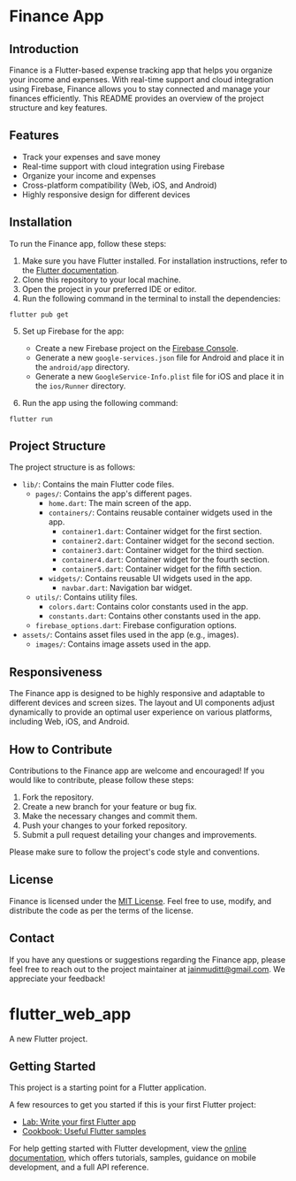 # Finance App

## Introduction

Finance is a Flutter-based expense tracking app that helps you organize your income and expenses. With real-time support and cloud integration using Firebase, Finance allows you to stay connected and manage your finances efficiently. This README provides an overview of the project structure and key features.

## Features

- Track your expenses and save money
- Real-time support with cloud integration using Firebase
- Organize your income and expenses
- Cross-platform compatibility (Web, iOS, and Android)
- Highly responsive design for different devices

## Installation

To run the Finance app, follow these steps:

1. Make sure you have Flutter installed. For installation instructions, refer to the [Flutter documentation](https://flutter.dev/docs/get-started/install).
2. Clone this repository to your local machine.
3. Open the project in your preferred IDE or editor.
4. Run the following command in the terminal to install the dependencies:

```shell
flutter pub get
```

5. Set up Firebase for the app:
   - Create a new Firebase project on the [Firebase Console](https://console.firebase.google.com/).
   - Generate a new `google-services.json` file for Android and place it in the `android/app` directory.
   - Generate a new `GoogleService-Info.plist` file for iOS and place it in the `ios/Runner` directory.

6. Run the app using the following command:

```shell
flutter run
```

## Project Structure

The project structure is as follows:

- `lib/`: Contains the main Flutter code files.
  - `pages/`: Contains the app's different pages.
    - `home.dart`: The main screen of the app.
    - `containers/`: Contains reusable container widgets used in the app.
      - `container1.dart`: Container widget for the first section.
      - `container2.dart`: Container widget for the second section.
      - `container3.dart`: Container widget for the third section.
      - `container4.dart`: Container widget for the fourth section.
      - `container5.dart`: Container widget for the fifth section.
    - `widgets/`: Contains reusable UI widgets used in the app.
      - `navbar.dart`: Navigation bar widget.
  - `utils/`: Contains utility files.
    - `colors.dart`: Contains color constants used in the app.
    - `constants.dart`: Contains other constants used in the app.
  - `firebase_options.dart`: Firebase configuration options.
- `assets/`: Contains asset files used in the app (e.g., images).
  - `images/`: Contains image assets used in the app.

## Responsiveness

The Finance app is designed to be highly responsive and adaptable to different devices and screen sizes. The layout and UI components adjust dynamically to provide an optimal user experience on various platforms, including Web, iOS, and Android.

## How to Contribute

Contributions to the Finance app are welcome and encouraged! If you would like to contribute, please follow these steps:

1. Fork the repository.
2. Create a new branch for your feature or bug fix.
3. Make the necessary changes and commit them.
4. Push your changes to your forked repository.
5. Submit a pull request detailing your changes and improvements.

Please make sure to follow the project's code style and conventions.

## License

Finance is licensed under the [MIT License](LICENSE). Feel free to use, modify, and distribute the code as per the terms of the license.

## Contact

If you have any questions or suggestions regarding the Finance app, please feel free to reach out to the project maintainer at [jainmuditt@gmail.com](mailto:jainmuditt@gmail.com). We appreciate your feedback!
# flutter_web_app

A new Flutter project.

## Getting Started

This project is a starting point for a Flutter application.

A few resources to get you started if this is your first Flutter project:

- [Lab: Write your first Flutter app](https://docs.flutter.dev/get-started/codelab)
- [Cookbook: Useful Flutter samples](https://docs.flutter.dev/cookbook)

For help getting started with Flutter development, view the
[online documentation](https://docs.flutter.dev/), which offers tutorials,
samples, guidance on mobile development, and a full API reference.
